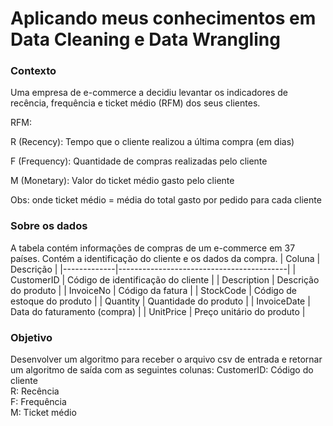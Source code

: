 # Aplicando meus conhecimentos em Data Cleaning e Data Wrangling
### Contexto
Uma empresa de e-commerce a decidiu levantar os indicadores de recência, frequência e ticket médio (RFM) dos seus clientes.

RFM:

R (Recency): Tempo que o cliente realizou a última compra (em dias)

F (Frequency): Quantidade de compras realizadas pelo cliente

M (Monetary): Valor do ticket médio gasto pelo cliente

Obs: onde ticket médio = média do total gasto por pedido para cada cliente

### Sobre os dados
A tabela contém informações de compras de um e-commerce em 37 países. Contém a identificação do cliente e os dados da compra. 
|   Coluna    |                Descrição                 |
|-------------|------------------------------------------|
| CustomerID  | Código de identificação do cliente       |
| Description | Descrição do produto                     |
| InvoiceNo   | Código da fatura                         |
| StockCode   | Código de estoque do produto             |
| Quantity    | Quantidade do produto                    |
| InvoiceDate | Data do faturamento (compra)             |
| UnitPrice   | Preço unitário do produto                |

### Objetivo
Desenvolver um algoritmo para receber o arquivo csv de entrada e retornar um algoritmo
de saída com as seguintes colunas:
CustomerID: Código do cliente  
R: Recência  
F: Frequência  
M: Ticket médio  
